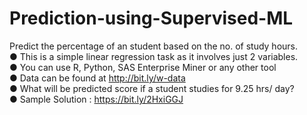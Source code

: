 # Prediction-using-Supervised-ML
Predict the percentage of an student based on the no. of study hours.<br />
● This is a simple linear regression task as it involves just 2 variables.<br />
● You can use R, Python, SAS Enterprise Miner or any other tool<br />
● Data can be found at http://bit.ly/w-data<br />
● What will be predicted score if a student studies for 9.25 hrs/ day?<br />
● Sample Solution : https://bit.ly/2HxiGGJ<br />
